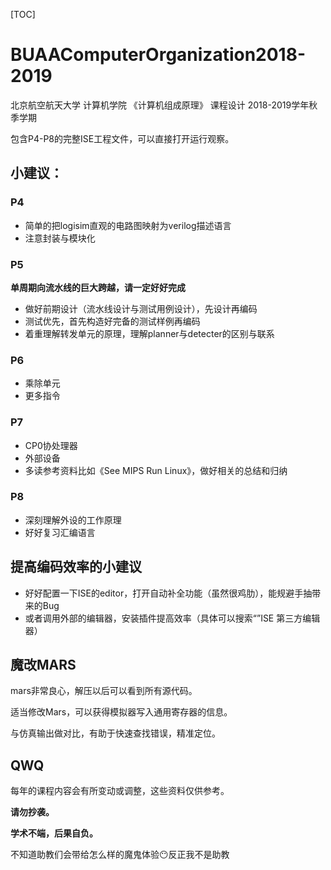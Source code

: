[TOC]

# BUAAComputerOrganization2018-2019

北京航空航天大学 计算机学院 《计算机组成原理》 课程设计 2018-2019学年秋季学期

包含P4-P8的完整ISE工程文件，可以直接打开运行观察。

## 小建议：

### P4

- 简单的把logisim直观的电路图映射为verilog描述语言
- 注意封装与模块化

### P5

**单周期向流水线的巨大跨越，请一定好好完成**

- 做好前期设计（流水线设计与测试用例设计），先设计再编码
- 测试优先，首先构造好完备的测试样例再编码
- 着重理解转发单元的原理，理解planner与detecter的区别与联系

### P6

- 乘除单元
- 更多指令

### P7

- CP0协处理器
- 外部设备
- 多读参考资料比如《See MIPS Run Linux》，做好相关的总结和归纳

### P8

- 深刻理解外设的工作原理
- 好好复习汇编语言

## 提高编码效率的小建议

- 好好配置一下ISE的editor，打开自动补全功能（虽然很鸡肋），能规避手抽带来的Bug
- 或者调用外部的编辑器，安装插件提高效率（具体可以搜索“”ISE 第三方编辑器）

## 魔改MARS

mars非常良心，解压以后可以看到所有源代码。

适当修改Mars，可以获得模拟器写入通用寄存器的信息。

与仿真输出做对比，有助于快速查找错误，精准定位。

## QWQ

每年的课程内容会有所变动或调整，这些资料仅供参考。

**请勿抄袭。**

**学术不端，后果自负。**

不知道助教们会带给怎么样的魔鬼体验😶反正我不是助教

